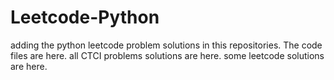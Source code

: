 # Leetcode-Python
adding the python leetcode problem solutions in this repositories. 
The code files are here.
all CTCI problems solutions are here.
some leetcode solutions are here.































































































































































































































































































































































































































































































































































































































































































































































































































































































































































































































































